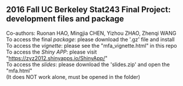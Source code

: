 ## 2016 Fall UC Berkeley Stat243 Final Project: development files and package <br />
Co-authors: Ruonan HAO, Mingjia CHEN, Yizhou ZHAO, Zhenqi WANG <br />
To access the final *package*: please download the '.gz' file and install <br />
To access the *vignette*: please see the "mfa_vignette.html" in this repo <br />
To access the *Shiny APP*: please visit "https://zyz2012.shinyapps.io/ShinyApp/" <br />
To access the *slides*: please download the 'slides.zip' and open the "mfa.html" <br />
(It does NOT work alone, must be opened in the folder) <br />


